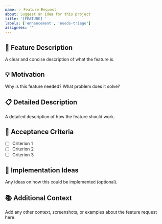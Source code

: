 ```yaml
---
name: ✨ Feature Request
about: Suggest an idea for this project
title: '[FEATURE] '
labels: ['enhancement', 'needs-triage']
assignees: ''
---
```


## 🚀 Feature Description
A clear and concise description of what the feature is.

## 💡 Motivation
Why is this feature needed? What problem does it solve?

## 📋 Detailed Description
A detailed description of how the feature should work.

## 🎯 Acceptance Criteria
- [ ] Criterion 1
- [ ] Criterion 2
- [ ] Criterion 3

## 🔧 Implementation Ideas
Any ideas on how this could be implemented (optional).

## 📚 Additional Context
Add any other context, screenshots, or examples about the feature request here.
